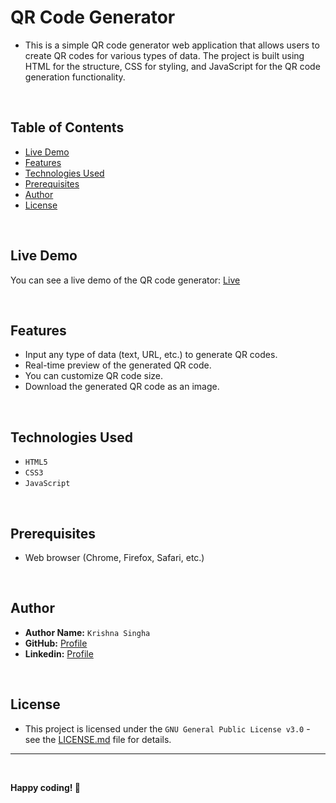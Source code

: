 # QR Code Generator

- This is a simple QR code generator web application that allows users to create QR codes for various types of data. The project is built using HTML for the structure, CSS for styling, and JavaScript for the QR code generation functionality.

<br>

## Table of Contents

- [Live Demo](#live-demo)
- [Features](#features)
- [Technologies Used](#technologies-used)
- [Prerequisites](#prerequisites)
- [Author](#author)
- [License](#license)

<br>

## Live Demo

You can see a live demo of the QR code generator: [Live](https://krishna-singha.github.io/QR-Code-Generator/)

<br>

## Features

- Input any type of data (text, URL, etc.) to generate QR codes.
- Real-time preview of the generated QR code.
- You can customize QR code size.
- Download the generated QR code as an image.

<br>

## Technologies Used

   - `HTML5`
   - `CSS3`
   - `JavaScript`

<br>

## Prerequisites

- Web browser (Chrome, Firefox, Safari, etc.)

<br>

## Author

- **Author Name:** `Krishna Singha`
- **GitHub:** [Profile](https://github.com/krishna-singha)
- **Linkedin:** [Profile](https://linkedin.com/in/krishnasingha)

<br>

## License

   - This project is licensed under the `GNU General Public License v3.0` - see the [LICENSE.md](https://github.com/krishna-singha/QR-Code-Generator/blob/main/LICENSE) file for details.

---

<br>

**Happy coding! 🚀**
